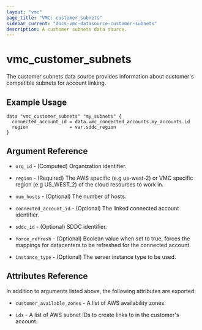 ```yaml
---
layout: "vmc"
page_title: "VMC: customer_subnets"
sidebar_current: "docs-vmc-datasource-customer-subnets"
description: A customer subnets data source.
---
```


# vmc_customer_subnets

The customer subnets data source provides information about customer's compatible subnets for account linking.
## Example Usage

```hcl
data "vmc_customer_subnets" "my_subnets" {
  connected_account_id = data.vmc_connected_accounts.my_accounts.id
  region               = var.sddc_region
}
```

## Argument Reference

* `org_id` - (Computed) Organization identifier.

* `region` - (Required) The AWS specific (e.g us-west-2) or VMC specific region (e.g US_WEST_2) of the cloud resources to work in.

* `num_hosts` - (Optional) The number of hosts.

* `connected_account_id` - (Optional) The linked connected account identifier.

* `sddc_id` - (Optional) SDDC identifier.

* `force_refresh` - (Optional) Boolean value when set to true, forces the mappings for datacenters to be refreshed for the connected account.

* `instance_type` - (Optional) The server instance type to be used.

## Attributes Reference

In addition to arguments listed above, the following attributes are exported:

* `customer_available_zones` - A list of AWS availability zones.

* `ids` - A list of AWS subnet IDs to create links to in the customer's account.